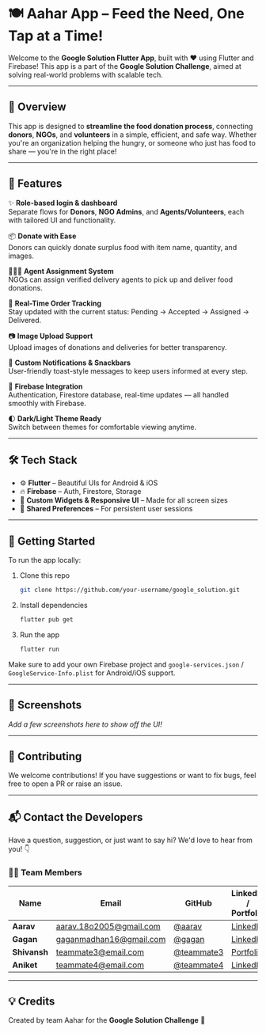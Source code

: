 # 🍽️ Aahar App – Feed the Need, One Tap at a Time!

Welcome to the **Google Solution Flutter App**, built with ❤️ using Flutter and Firebase! This app is a part of the **Google Solution Challenge**, aimed at solving real-world problems with scalable tech.

---

## 🚀 Overview

This app is designed to **streamline the food donation process**, connecting **donors**, **NGOs**, and **volunteers** in a simple, efficient, and safe way. Whether you're an organization helping the hungry, or someone who just has food to share — you're in the right place!

---

## 🌟 Features

✨ **Role-based login & dashboard**  
Separate flows for **Donors**, **NGO Admins**, and **Agents/Volunteers**, each with tailored UI and functionality.

📦 **Donate with Ease**  
Donors can quickly donate surplus food with item name, quantity, and images.

🧑‍🤝‍🧑 **Agent Assignment System**  
NGOs can assign verified delivery agents to pick up and deliver food donations.

🔄 **Real-Time Order Tracking**  
Stay updated with the current status: Pending → Accepted → Assigned → Delivered.

📷 **Image Upload Support**  
Upload images of donations and deliveries for better transparency.

🔔 **Custom Notifications & Snackbars**  
User-friendly toast-style messages to keep users informed at every step.

🎯 **Firebase Integration**  
Authentication, Firestore database, real-time updates — all handled smoothly with Firebase.

🌓 **Dark/Light Theme Ready**  
Switch between themes for comfortable viewing anytime.

---

## 🛠️ Tech Stack

- ⚙️ **Flutter** – Beautiful UIs for Android & iOS
- 🔥 **Firebase** – Auth, Firestore, Storage
- 🎨 **Custom Widgets & Responsive UI** – Made for all screen sizes
- 📱 **Shared Preferences** – For persistent user sessions

---

## 🏁 Getting Started

To run the app locally:

1. Clone this repo
   ```bash
   git clone https://github.com/your-username/google_solution.git
   ```
2. Install dependencies
   ```bash
   flutter pub get
   ```
3. Run the app
   ```bash
   flutter run
   ```

Make sure to add your own Firebase project and `google-services.json` / `GoogleService-Info.plist` for Android/iOS support.

---

## 📸 Screenshots

_Add a few screenshots here to show off the UI!_

---

## 🙌 Contributing

We welcome contributions! If you have suggestions or want to fix bugs, feel free to open a PR or raise an issue.

---

## 📬 Contact the Developers

Have a question, suggestion, or just want to say hi? We'd love to hear from you! 👇

### 👨‍💻 Team Members

| Name      | Email                   | GitHub                                       | LinkedIn / Portfolio            |
|-----------|-------------------------|----------------------------------------------|---------------------------------|
| **Aarav** | aarav.18o2005@gmail.com | [@aarav](https://github.com/aarav0180)       | [LinkedIn](https://linkedin.com/in/aarav-yourprofile) |
| **Gagan** | gaganmadhan16@gmail.com | [@gagan](https://github.com/gagan-madhan-16) | [LinkedIn](https://linkedin.com/in/teammate2)         |
| **Shivansh** | teammate3@email.com     | [@teammate3](https://github.com/teammate3)   | [Portfolio](https://teammate3.dev)                    |
| **Aniket** | teammate4@email.com     | [@teammate4](https://github.com/teammate4)   | [LinkedIn](https://linkedin.com/in/teammate4)         |

---

## 💡 Credits

Created by team Aahar for the **Google Solution Challenge** 🚀
